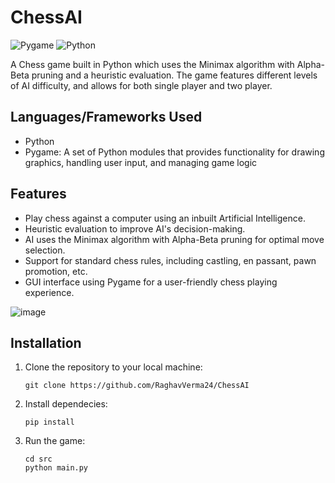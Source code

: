 ChessAI
========================
![Pygame](https://img.shields.io/badge/Pygame-%23000000.svg?&style=for-the-badge&logo=Pygame&logoColor=white) ![Python](https://img.shields.io/badge/Python-3.8%2B-blue?style=for-the-badge&logo=Python)

A Chess game built in Python which uses the Minimax algorithm with Alpha-Beta pruning and a heuristic evaluation. The game features different levels of AI difficulty, and allows for both single player and two player.

Languages/Frameworks  Used
-----------------

- Python
- Pygame: A set of Python modules that provides functionality for drawing graphics, handling user input, and managing game logic

Features
--------

- Play chess against a computer using an inbuilt Artificial Intelligence.
- Heuristic evaluation to improve AI's decision-making.
- AI uses the Minimax algorithm with Alpha-Beta pruning for optimal move selection.
- Support for standard chess rules, including castling, en passant, pawn promotion, etc.
- GUI interface using Pygame for a user-friendly chess playing experience.



![image](https://user-images.githubusercontent.com/59304737/235328268-a4191761-a6cf-47ff-bc57-e190b96697ef.png)

Installation
------------

1. Clone the repository to your local machine:
    ```
    git clone https://github.com/RaghavVerma24/ChessAI
    ```

2. Install dependecies:
    ```
    pip install
    ```

3. Run the game:
    ```
    cd src
    python main.py
    ```

